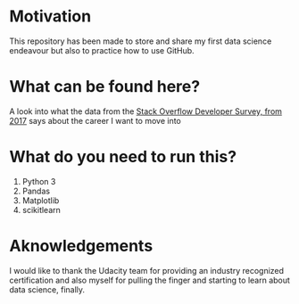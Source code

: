# Motivation
This repository has been made to store and share my first data science endeavour but also to practice how to use GitHub.
# What can be found here?
A look into what the data from the [Stack Overflow Developer Survey, from 2017](https://www.kaggle.com/stackoverflow/so-survey-2017) says about the career I want to move into
# What do you need to run this?
  1. Python 3
  2. Pandas
  3. Matplotlib
  4. scikitlearn
# Aknowledgements
I would like to thank the Udacity team for providing an industry recognized certification and also myself for pulling the finger and starting to learn about data science, finally.
